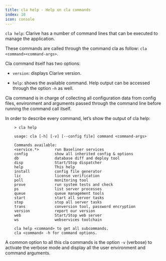 ```yaml
---
title: cla help - Help on cla commands
index: 10
icon: console
---
```


`cla help`: Clarive has a number of command lines that can be executed to manage the application.

These commands are called through the command cla as follow: `cla <command><command-args>`.

Cla command itself has two options:

- `version`: displays Clarive version.

- `help`: shows the available command. Help output can be accessed through the option `–h` as well. 

Cla command is in charge of collecting all configuration data from config files, environment and arguments passed through the command line before running the command call itself.

In order to describe every command, let’s show the output of cla help:

        > cla help

        usage: cla [-h] [-v] [--config file] command <command-args>

        Commands available:
        <service.*>       run Baseliner services
        config            show all inherited config & options
        db                database diff and deploy tool
        disp              Start/Stop dispatcher
        help              This help
        install           config file generator
        lic               license verification
        poll              monitoring tool
        prove             run system tests and check
        ps                list server processes
        queue             queue management tools
        start             start all server tasks
        stop              stop all server tasks
        trans             conversion tool, password encryption
        version           report our version
        web               Start/Stop web server
        ws                webservices toolchain

        cla help <command> to get all subcommands.
        cla <command> -h for command options.

A common option to all this cla commands is the option `-v` (verbose) to activate the verbose mode and display all the user environment and command arguments.
